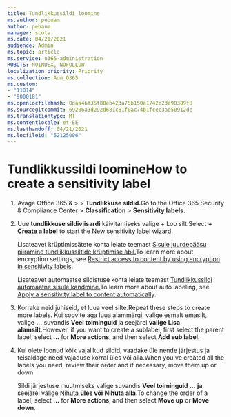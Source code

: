 ```yaml
---
title: Tundlikkussildi loomine
ms.author: pebuam
author: pebaum
manager: scotv
ms.date: 04/21/2021
audience: Admin
ms.topic: article
ms.service: o365-administration
ROBOTS: NOINDEX, NOFOLLOW
localization_priority: Priority
ms.collection: Adm_O365
ms.custom:
- "11014"
- "9000181"
ms.openlocfilehash: 0daa46f35f80eb423a75b150a1742c23e90389f8
ms.sourcegitcommit: 69206a3d292d681c81f0ac74b1fcec3ae50912de
ms.translationtype: MT
ms.contentlocale: et-EE
ms.lasthandoff: 04/21/2021
ms.locfileid: "52125006"
---
```

# <a name="how-to-create-a-sensitivity-label"></a><span data-ttu-id="23f06-102">Tundlikkussildi loomine</span><span class="sxs-lookup"><span data-stu-id="23f06-102">How to create a sensitivity label</span></span>

1. <span data-ttu-id="23f06-103">Avage Office 365 & >   >  **Tundlikkuse sildid.**</span><span class="sxs-lookup"><span data-stu-id="23f06-103">Go to the Office 365 Security & Compliance Center > **Classification** > **Sensitivity labels**.</span></span>

1. <span data-ttu-id="23f06-104">Uue **tundlikkuse sildiviisardi** käivitamiseks valige + Loo silt.</span><span class="sxs-lookup"><span data-stu-id="23f06-104">Select **+ Create a label** to start the New sensitivity label wizard.</span></span>

    <span data-ttu-id="23f06-105">Lisateavet krüptimissätete kohta leiate teemast [Sisule juurdepääsu piiramine tundlikkussiltide krüptimise abil.](https://go.microsoft.com/fwlink/?linkid=2106331)</span><span class="sxs-lookup"><span data-stu-id="23f06-105">To learn more about encryption settings, see [Restrict access to content by using encryption in sensitivity labels](https://go.microsoft.com/fwlink/?linkid=2106331).</span></span>

    <span data-ttu-id="23f06-106">Lisateavet automaatse sildistuse kohta leiate teemast [Tundlikkussildi automaatne sisule kandmine.](https://go.microsoft.com/fwlink/?linkid=2105837)</span><span class="sxs-lookup"><span data-stu-id="23f06-106">To learn more about auto labeling, see [Apply a sensitivity label to content automatically](https://go.microsoft.com/fwlink/?linkid=2105837).</span></span>

1. <span data-ttu-id="23f06-107">Korrake neid juhiseid, et luua veel silte.</span><span class="sxs-lookup"><span data-stu-id="23f06-107">Repeat these steps to create more labels.</span></span> <span data-ttu-id="23f06-108">Kui soovite aga luua alammärgi, valige esmalt emasilt, valige **...** suvandis **Veel toiminguid** ja seejärel **valige Lisa alamsilt**.</span><span class="sxs-lookup"><span data-stu-id="23f06-108">However, if you want to create a sublabel, first select the parent label, select **...** for **More actions**, and then select **Add sub label**.</span></span>

1. <span data-ttu-id="23f06-109">Kui olete loonud kõik vajalikud sildid, vaadake üle nende järjestus ja teisaldage need vajaduse korral üles või alla.</span><span class="sxs-lookup"><span data-stu-id="23f06-109">When you've created all the labels you need, review their order and if necessary, move them up or down.</span></span> 
    
    <span data-ttu-id="23f06-110">Sildi järjestuse muutmiseks valige suvandis **Veel toiminguid ...** **ja** seejärel valige Nihuta **üles või** **Nihuta alla**.</span><span class="sxs-lookup"><span data-stu-id="23f06-110">To change the order of a label, select **...** for **More actions**, and then select **Move up** or **Move down**.</span></span>
